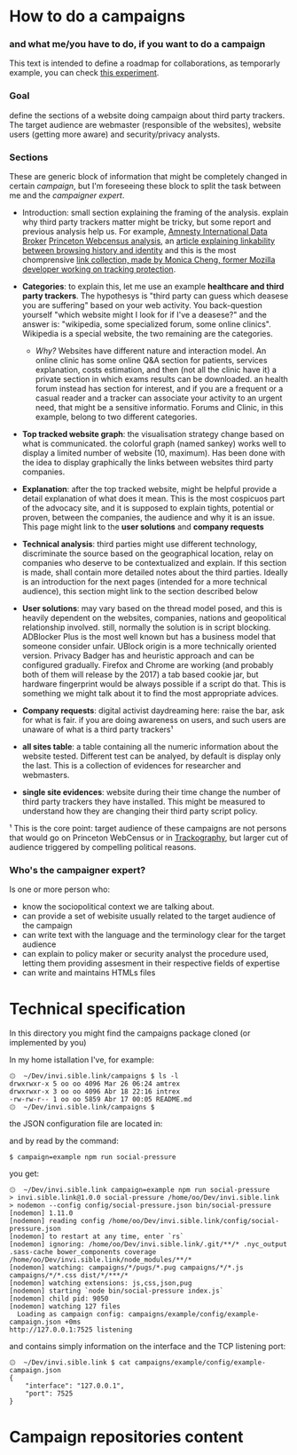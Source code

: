 # How to do a campaigns
### and what me/you have to do, if you want to do a campaign

This text is intended to define a roadmap for collaborations, as temporarly example, you can check [this experiment](https://american.muslims.tracking.exposed).

### Goal

define the sections of a website doing campaign about third party trackers. The target audience are webmaster (responsible of the
websites), website users (getting more aware) and security/privacy analysts.

### Sections

These are generic block of information that might be completely changed in certain *campaign*, but I'm foreseeing these block to split the task between me and the *campaigner expert*.

  * Introduction: small section explaining the framing of the analysis. explain why third party trackers matter might be tricky, but some report and previous analysis help us. For example, [Amnesty International Data Broker](https://www.amnesty.org/en/latest/research/2017/02/muslim-registries-big-data-and-human-rights/) [Princeton Webcensus analysis](https://webtransparency.cs.princeton.edu/webcensus/), an [article explaining linkability between browsing history and identity](https://www.theatlantic.com/technology/archive/2017/02/browsing-history-identity/515763/) and this is the most chomprensive [link collection, made by Monica Cheng, former Mozilla developer working on tracking protection](http://monica-at-mozilla.blogspot.it/2015/04/some-links-about-tracking-and-security.html).

  * **Categories**: to explain this, let me use an example **healthcare and third party trackers**. The hypothesys is "third party can guess which deasese you are suffering" based on your web activity. You back-question yourself "which website might I look for if I've a deasese?" and the answer is: "wikipedia, some specialized forum, some online clinics". Wikipedia is a special website, the two remaining are the categories.
    * *Why?* Websites have different nature and interaction model. An online clinic has some online Q&A section for patients, services explanation, costs estimation, and then (not all the clinic have it) a private section in which exams results can be downloaded. an health forum instead has section for interest, and if you are a frequent or a casual reader and a tracker can associate your activity to an urgent need, that might be a sensitive informatio. Forums and Clinic, in this example, belong to two different categories.
 
  * **Top tracked website graph**: the visualisation strategy change based on what is communicated. the colorful graph (named sankey) works well to display a limited number of website (10, maximum). Has been done with the idea to display graphically the links between websites third party companies.

  * **Explanation**: after the top tracked website, might be helpful provide a detail explanation of what does it mean. This is the most cospicuos part of the advocacy site, and it is supposed to explain tights, potential or proven, between the companies, the audience and why it is an issue. This page might link to the **user solutions** and **company requests**

  * **Technical analysis**: third parties might use different technology, discriminate the source based on the geographical location, relay on companies who deserve to be contextualized and explain. If this section is made, shall contain more detailed notes about the third parties. Ideally is an introduction for the next pages (intended for a more technical audience), this section might link to the section described below

  * **User solutions**: may vary based on the thread model posed, and this is heavily dependent on the websites, companies, nations and geopolitical relationship involved. still, normally the solution is in script blocking. ADBlocker Plus is the most well known but has a business model that someone consider unfair. UBlock origin is a more technically oriented version. Privacy Badger has and heuristic approach and can be configured gradually. Firefox and Chrome are working (and probably both of them will release by the 2017) a tab based cookie jar, but hardware fingerprint would be always possible if a script do that. This is something we might talk about it to find the most appropriate advices.

  * **Company requests**: digital activist daydreaming here: raise the bar, ask for what is fair. if you are doing awareness on users, and such users are unaware of what is a third party trackers¹

  * **all sites table**: a table containing all the numeric information about the website tested. Different test can be analyed, by default is display only the last. This is a collection of evidences for researcher and webmasters.

  * **single site evidences**: website during their time change the number of third party trackers they have installed. This might be measured to understand how they are changing their third party script policy.

¹ This is the core point: target audience of these campaigns are not persons that would go on Princeton WebCensus or in [Trackography](https://trackography.org), but larger cut of audience triggered by compelling political reasons.

### Who's the campaigner expert?

Is one or more person who:
  * know the sociopolitical context we are talking about.
  * can provide a set of webisite usually related to the target audience of the campaign
  * can write text with the language and the terminology clear for the target audience
  * can explain to policy maker or security analyst the procedure used, letting them providing assesment in their respective fields of expertise
  * can write and maintains HTMLs files

# Technical specification

In this directory you might find the campaigns package cloned (or implemented by you)

In my home istallation I've, for example:

    ۞  ~/Dev/invi.sible.link/campaigns $ ls -l
    drwxrwxr-x 5 oo oo 4096 Mar 26 06:24 amtrex
    drwxrwxr-x 3 oo oo 4096 Abr 18 22:16 intrex
    -rw-rw-r-- 1 oo oo 5859 Abr 17 00:05 README.md
    ۞  ~/Dev/invi.sible.link/campaigns $

the JSON configuration file are located in:


and by read by the command:

    $ campaign=example npm run social-pressure

you get:

    ۞  ~/Dev/invi.sible.link campaign=example npm run social-pressure
    > invi.sible.link@1.0.0 social-pressure /home/oo/Dev/invi.sible.link
    > nodemon --config config/social-pressure.json bin/social-pressure
    [nodemon] 1.11.0
    [nodemon] reading config /home/oo/Dev/invi.sible.link/config/social-pressure.json
    [nodemon] to restart at any time, enter `rs`
    [nodemon] ignoring: /home/oo/Dev/invi.sible.link/.git/**/* .nyc_output .sass-cache bower_components coverage /home/oo/Dev/invi.sible.link/node_modules/**/*
    [nodemon] watching: campaigns/*/pugs/*.pug campaigns/*/*.js campaigns/*/*.css dist/*/***/*
    [nodemon] watching extensions: js,css,json,pug
    [nodemon] starting `node bin/social-pressure index.js`
    [nodemon] child pid: 9050
    [nodemon] watching 127 files
      Loading as campaign config: campaigns/example/config/example-campaign.json +0ms
    http://127.0.0.1:7525 listening


and contains simply information on the interface and the TCP listening port:

    ۞  ~/Dev/invi.sible.link $ cat campaigns/example/config/example-campaign.json 
    {
        "interface": "127.0.0.1",
        "port": 7525
    }

# Campaign repositories content



